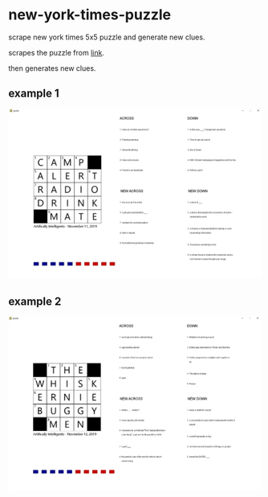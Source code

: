 # new-york-times-puzzle
scrape new york times 5x5 puzzle and generate new clues.

scrapes the puzzle from [link](https://www.nytimes.com/crosswords/game/mini).

then generates new clues.

## example 1
![example 1](/1.jpg)

## example 2
![example 2](/2.jpg)
